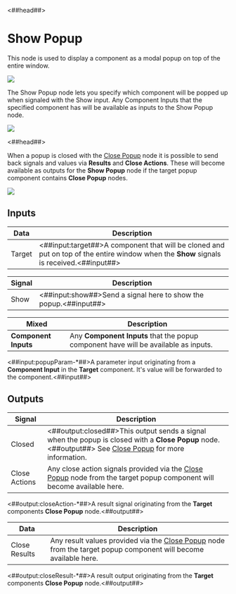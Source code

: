 <##head##>

# Show Popup

This node is used to display a component as a modal popup on top of the entire window.

<div class="ndl-image-with-background">

![](/nodes/popups/show-popup/show-popup-2.png)

</div>

The <span class="ndl-node">Show Popup</span> node lets you specify which component will be popped up when signaled with the <span class="ndl-signal">Show</span> input. Any <span class="ndl-node">Component Inputs</span> that the specified component has will be available as inputs to the <span class="ndl-node">Show Popup</span> node.

<div class="ndl-image-with-background l">

![](/nodes/popups/show-popup/show-popup-1.png)

</div>

<##head##>

When a popup is closed with the [Close Popup](/nodes/popups/close-popup) node it is possible to send back signals and values via **Results** and **Close Actions**. These will become available as outputs for the **Show Popup** node if the target popup component contains **Close Popup** nodes.

<div class="ndl-image-with-background l">

![](/nodes/popups/show-popup/show-popup-3.png)

</div>

## Inputs

| Data                                 | Description                                                                                                                             |
| ------------------------------------ | --------------------------------------------------------------------------------------------------------------------------------------- |
| <span class="ndl-data">Target</span> | <##input:target##>A component that will be cloned and put on top of the entire window when the **Show** signals is received.<##input##> |

| Signal                               | Description                                                      |
| ------------------------------------ | ---------------------------------------------------------------- |
| <span class="ndl-signal">Show</span> | <##input:show##>Send a signal here to show the popup.<##input##> |

| Mixed                | Description                                                                         |
| -------------------- | ----------------------------------------------------------------------------------- |
| **Component Inputs** | Any **Component Inputs** that the popup component have will be available as inputs. |

<span class="hidden-props-for-editor"><##input:popupParam-\*##>A parameter input originating from a **Component Input** in the **Target** component. It's value will be forwarded to the component.<##input##></span>

## Outputs

| Signal                                        | Description                                                                                                                                                                         |
| --------------------------------------------- | ----------------------------------------------------------------------------------------------------------------------------------------------------------------------------------- |
| <span class="ndl-signal">Closed</span>        | <##output:closed##>This output sends a signal when the popup is closed with a **Close Popup** node.<##output##> See [Close Popup](/nodes/popups/close-popup/) for more information. |
| <span class="ndl-signal">Close Actions</span> | Any close action signals provided via the [Close Popup](/nodes/popups/close-popup/) node from the target popup component will become available here.                                |

<span class="hidden-props-for-editor"><##output:closeAction-\*##>A result signal originating from the **Target** components **Close Popup** node.<##output##></span>

| Data                                        | Description                                                                                                                                   |
| ------------------------------------------- | --------------------------------------------------------------------------------------------------------------------------------------------- |
| <span class="ndl-data">Close Results</span> | Any result values provided via the [Close Popup](/nodes/popups/close-popup/) node from the target popup component will become available here. |

<span class="hidden-props-for-editor"><##output:closeResult-\*##>A result output originating from the **Target** components **Close Popup** node.<##output##></span>
